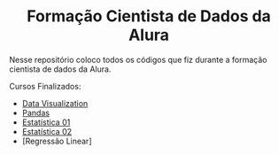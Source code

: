 
<h1 align="center"> Formação Cientista de Dados da Alura </h1>


Nesse repositório coloco todos os códigos que fiz durante a formação cientista de dados da Alura.

Cursos Finalizados:
* [Data Visualization](https://github.com/nathanaelduque/DS_Alura/tree/main/Data_Visualization)
* [Pandas](https://github.com/nathanaelduque/DS_Alura/tree/main/Pandas)
* [Estatística 01](https://github.com/nathanaelduque/DS_Alura/tree/main/Estat%C3%ADstica%2001)
* [Estatística 02](https://github.com/nathanaelduque/DS_Alura/tree/main/Estat%C3%ADstica%2002)
* [Regressão Linear]
